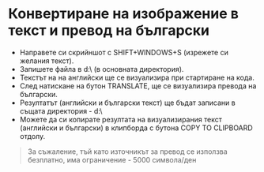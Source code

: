 # Конвертиране на изображение в текст и превод на български

- Направете си скрийншот с SHIFT+WINDOWS+S (изрежете си желания текст).
- Запишете файла в d:\ (в основната директория).
- Текстът на на английски ще се визуализира при стартиране на кода.
- След натискане на бутон TRANSLATE, ще се визуализира превода на български.
- Резултатът (английски и български текст) ще бъдат записани в същата директория - d:\
- Можете да си копирате резултата на визуализирания текст (английски и български) в клипборда с бутона COPY TO CLIPBOARD отдолу.

> За съжаление, тъй като източникът за превод се използва безплатно, има ограничение - 5000 символа/ден
